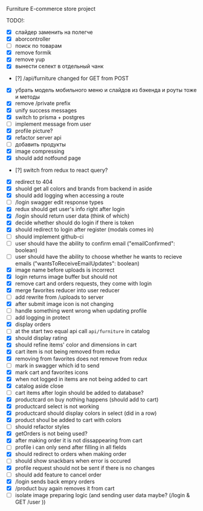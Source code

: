 Furniture E-commerce store project

TODO!: 
- [x] слайдер заменить на полегче    
- [x] aborcontroller    
- [ ] поиск по товарам    
- [x] remove formik    
- [x] remove yup    
- [x] вынести селект в отдельный чанк    
- [?] /api/furniture changed for GET from POST    
- [x] убpать модель мобильного меню и слайдов из бэкенда и роуты тоже и методы    
- [x] remove /private prefix     
- [x] unify success messages    
- [x] switch to prisma + postgres    
- [ ] implement message from user
- [x] profile picture?    
- [x] refactor server api    
- [ ] добавить продукты    
- [x] image compressing    
- [x] should add notfound page    
- [?] switch from redux to react query?    
- [x] redirect to 404    
- [x] shuold get all colors and brands from backend in aside    
- [x] should add logging when accessing a route  
- [ ] /login swagger edit response types    
- [x] redux should get user's info right after login    
- [x] /login should return user data (think of which)    
- [x] decide whether should do login if there is token    
- [x] should redirect to login after register (modals comes in)    
- [ ] should implement github-ci    
- [ ] user should have the ability to confirm email ("emailConfirmed": boolean)
- [ ] user should have the ability to choose whether he wants to recieve emails	("wantsToReceiveEmailUpdates": boolean)
- [x] image name before uploads is incorrect
- [x] login returns image buffer but should not
- [x] remove cart and orders requests, they come with login
- [x] merge favorites reducer into user reducer
- [ ] add rewrite from /uploads to server
- [x] after submit image icon is not changing
- [ ] handle something went wrong when updating profile
- [ ] add logging in protect
- [x] display orders
- [ ] at the start two equal api call `api/furniture` in catalog
- [x] should display rating
- [x] should refine items' color and dimensions in cart
- [x] cart item is not being removed from redux
- [x] removing from favorites does not remove from redux
- [ ] mark in swagger which id to send
- [x] mark cart and favorites icons
- [x] when not logged in items are not being added to cart 
- [x] catalog aside close
- [ ] cart items after login should be added to database?
- [x] productcard on buy nothing happens (should add to cart) 
- [x] productcard select is not working
- [x] productcard should display colors in select (did in a row)
- [x] product shoul be added to cart with colors
- [ ] should refactor styles
- [x] getOrders is not being used?
- [x] after making order it is not dissappearing from cart
- [ ] profile i can only send after filling in all fields
- [x] should redirect to orders when making order
- [ ] should show snackbars when error is occured
- [x] profile request should not be sent if there is no changes
- [ ] should add feature to cancel order
- [x] /login sends back empry orders
- [x] /product buy again removes it from cart 
- [ ] isolate image preparing logic (and sending user data maybe? (/login & GET /user ))
